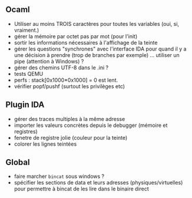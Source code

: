 ## Ocaml
* Utiliser au moins TROIS caractères pour toutes les variables (oui, si, vraiment.)
* gérer la mémoire par octet pas par mot (pour l'init)
* sortir les informations nécessaires à l'affichage de la teinte
* gérer les questions "synchrones" avec l'interface IDA pour quand il y a une décision à prendre (trop de branches par exemple) ... utiliser un pipe (attention à Windows) ?
* gérer des chemins UTF-8 dans le .ini ?
* tests QEMU
* perfs : stack[0x1000*0x1000] = 0 est lent.
* vérifier popf/pushf (surtout les privilèges etc)

## Plugin IDA
* gérer des traces multiples à la même adresse
* importer les valeurs concrètes depuis le debugger (mémoire et registres)
* fenetre de registre jolie (couleur pour la teinte)
* colorer les lignes teintées

## Global
* faire marcher `bincat` sous windows ?
* spécifier les sections de data et leurs adresses (physiques/virtuelles) pour permettre à bincat de les lire dans le binaire direct
